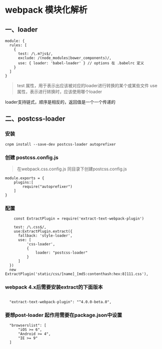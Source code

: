 # webpack 模块化解析


## 一、loader

~~~
module: {
  rules: [
    {
      test: /\.m?js$/,
      exclude: /(node_modules|bower_components)/,
      use: { loader: 'babel-loader' } // options 在 .babelrc 定义
    }
  ]
}
~~~

> test 属性，用于表示出应该被对应的loader进行转换的某个或某些文件
use 属性，表示进行转换时，应该使用哪个loader

loader支持链式，顺序是相反的，返回值是一个一个传递的

## 二、postcss-loader

### 安装
~~~
cnpm install --save-dev postcss-loader autoprefixer
~~~
### 创建 postcss.config.js
> 在webpack.css.config.js 同目录下创建postcss.config.js

~~~
module.exports = {
    plugins:[
        require("autoprefixer")
    ]
}
~~~
### 配置
~~~
    const ExtractPlugin = require('extract-text-webpack-plugin')

    test: /\.css$/,
    use:ExtractPlugin.extract({
      fallback: 'style-loader',
      use: [
          'css-loader',
          {
              loader: "postcss-loader"
          }
      ]
  })
  new ExtractPlugin('static/css/[name]_[md5:contenthash:hex:8]111.css'),
~~~
###  webpack 4.x后需要安装extract的下面版本
~~~

  "extract-text-webpack-plugin": "^4.0.0-beta.0",
~~~

### 要想post-loader 起作用需要在package.json中设置
~~~
  "browserslist": [
      "iOS >= 6",
      "Android >= 4",
      "IE >= 9"
  ]
~~~
